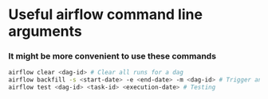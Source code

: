 # Useful airflow command line arguments

### It might be more convenient to use these commands

```bash
airflow clear <dag-id> # Clear all runs for a dag
airflow backfill -s <start-date> -e <end-date> -m <dag-id> # Trigger and backfill without the need to pause the dag
airflow test <dag-id> <task-id> <execution-date> # Testing 
```